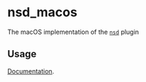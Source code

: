 # nsd_macos

The macOS implementation of the [`nsd`][1] plugin

## Usage

[Documentation][1].

[1]: https://github.com/sebastianhaberey/nsd
